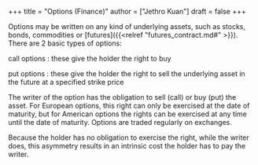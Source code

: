 +++
title = "Options (Finance)"
author = ["Jethro Kuan"]
draft = false
+++

Options may be written on any kind of underlying assets, such as stocks, bonds,
commodities or [futures]({{<relref "futures_contract.md#" >}}). There are 2 basic types of options:

call options
: these give the holder the right to buy

put options
: these give the holder the right to sell the underlying asset in
    the future at a specified strike price

The writer of the option has the obligation to sell (call) or buy (put) the
asset. For European options, this right can only be exercised at the date of
maturity, but for American options the rights can be exercised at any time until
the date of maturity. Options are traded regularly on exchanges.

Because the holder has no obligation to exercise the right, while the writer
does, this asymmetry results in an intrinsic cost the holder has to pay the
writer.